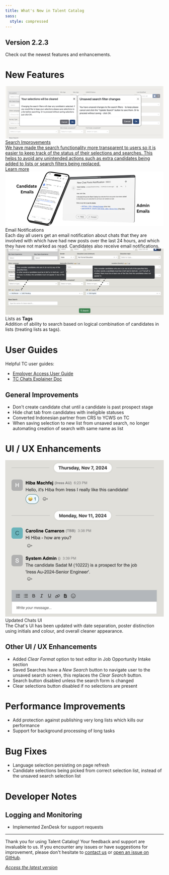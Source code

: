 ```yaml
---
title: What's New in Talent Catalog
sass:
  style: compressed
---
```


## Version 2.2.3

Check out the newest features and enhancements.

# New Features

<div class="card-container">
  <a href="./v223/search_functionality" class="card-full-width">
    <img src="./assets/images/v223/SearchFunctionalityFull.png" alt="Search Improvements" class="card-image">
    <div class="card-body">
      <div class="card-title">Search Improvements</div>
      <div class="card-description">
        We have made the search functionality more transparent to users so it is 
        easier to keep track of the status of their selections and searches. This helps to avoid any unintended 
        actions such as extra candidates being added to lists or search filters being replaced.
      </div>
      <div class="card-footer">
        Learn more
      </div>
    </div>
  </a>
</div>

<div class="card-container">
  <div class="card-full-width">
    <img src="./assets/images/v223/ChatEmailNotifications.png" alt="Email Notifications" class="card-image">
    <div class="card-body">
      <div class="card-title">Email Notifications</div>
      <div class="card-description">
        Each day all users get an email notification about chats that they are involved with which have had new posts 
        over the last 24 hours, and which they have not marked as read. Candidates also receive email notifications.
      </div>
    </div>
  </div>
</div>

<div class="card-container">
  <div class="card-full-width">
    <img src="./assets/images/v223/ListsAsTagsFeatureSmall.png" alt="Search Improvements" class="card-image">
    <div class="card-body">
      <div class="card-title">Lists as <strong>Tags</strong></div>
      <div class="card-description">
        Addition of ability to search based on logical combination of candidates in lists (treating lists as tags).
      </div>
    </div>
  </div>
</div>

# User Guides

Helpful TC user guides:
<ul>
    <li>
        <a href="https://docs.google.com/document/d/1h5QaUNOSPP-pjJsMCDwXS_SQUrurvLfnBKPX87orgbE/edit?usp=sharing" 
        target="_blank">Employer Access User Guide</a>
    </li>
    <li>
        <a href="https://docs.google.com/document/d/1h5QaUNOSPP-pjJsMCDwXS_SQUrurvLfnBKPX87orgbE/edit?usp=sharing" 
        target="_blank">TC Chats Explainer Doc</a>
    </li>
</ul>


## General Improvements

- Don't create candidate chat until a candidate is past prospect stage
- Hide chat tab from candidates with ineligible statuses
- Converted Indonesian partner from CRS to YCWS on TC
- When saving selection to new list from unsaved search, no longer automating creation of search with same name as list

# UI / UX Enhancements

<div class="card-container">

  <div class="card-no-border">
    <img src="./assets/images/v223/UpdatedChatsUI.png" alt="Employer-ready Navigation" class="card-image">
    <div class="card-body">
      <div class="card-title">Updated Chats UI</div>
      <div class="card-description">
        The Chat's UI has been updated with date separation, poster distinction using initials and colour, 
        and overall cleaner appearance.
      </div>
    </div>
  </div>

</div>

## Other UI / UX Enhancements

- Added <em>Clear Format</em> option to text editor in Job Opportunity Intake section
- Saved Searches have a <em>New Search</em> button to navigate user to the unsaved search screen, this replaces 
the <em>Clear Search</em> button.
- Search button disabled unless the search form is changed
- Clear selections button disabled if no selections are present

# Performance Improvements

- Add protection against publishing very long lists which kills our performance
- Support for background processing of long tasks

# Bug Fixes

- Language selection persisting on page refresh
- Candidate selections being picked from correct selection list, instead of the unsaved search selection list

# Developer Notes

## Logging and Monitoring

- Implemented ZenDesk for support requests


---

Thank you for using Talent Catalog! Your feedback and support are invaluable to us. If you encounter
any issues or have suggestions for improvement, please don't hesitate to [contact us](mailto:support@talentcatalog.net) or
[open an issue on GitHub](https://github.com/Talent-Catalog/talentcatalog/issues).

*[Access the latest version](https://tctalent.org/admin-portal/login)*
